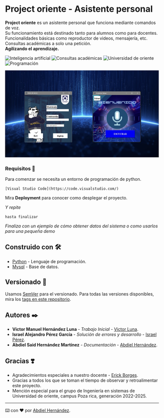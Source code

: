 # Project oriente - Asistente personal

**Project oriente** es un asistente personal que funciona mediante comandos de voz.  
Su funcionamiento está destinado tanto para alumnos como para docentes.  
Funcionalidades básicas como reproductor de videos, mensajería, etc.  
Consultas académicas a solo una petición.  
**Agilizando el aprendizaje.**

![Inteligencia artificial](https://img.shields.io/badge/-Inteligencia%20artificial-brightgreen?longCache=true&style=for-the-badge)
![Consultas académicas](https://img.shields.io/badge/-Consultas%20académicas-yellow?longCache=true&style=for-the-badge)
![Universidad de oriente](https://img.shields.io/badge/-Universidad%20de%20oriente-blue?longCache=true&style=for-the-badge)
![Programación](https://img.shields.io/badge/-Programación-red?longCache=true&style=for-the-badge)

<p align="center"><a href="Preview.png"><img src="Preview.png" alt="Preview" width="700px"/></a></p>

### Requisitos 🔧

Para comenzar se necesita un entorno de programación de python.  
```
[Visual Studio Code](https://code.visualstudio.com/)
```

Mira **Deployment** para conocer como desplegar el proyecto.

_Y repite_

```
hasta finalizar
```

_Finaliza con un ejemplo de cómo obtener datos del sistema o como usarlos para una pequeña demo_

## Construido con 🛠️

* [Python](https://www.python.org/) - Lenguaje de programación.  
* [Mysql](https://www.mysql.com/) - Base de datos.  

## Versionado 📌

Usamos [SemVer](http://semver.org/) para el versionado. Para todas las versiones disponibles, mira los [tags en este repositorio](https://github.com/tu/proyecto/tags).  

## Autores ✒️

* **Victor Manuel Hernández Luna** - *Trabajo Inicial* - [Victor Luna](https://github.com/VictorLuna02012003).  
* **Israel Alejandro Pérez García** - *Solución de errores y desarrollo* - [Israel Pérez](https://github.com/DCRael).  
* **Abdiel Said Hernández Martínez** - *Documentación* - [Abdiel Hernández](https://github.com/Teakosprey).  

## Gracias ❣️

* Agradecimientos especiales a nuestro docente - [Erick Borges](https://github.com/ErickBorgesGalindo).  
* Gracias a todos los que se toman el tiempo de observar y retroalimentar este proyecto.  
* Mención especial para el grupo de Ingeniería en sistemas de Universidad de oriente, campus Poza rica, generación 2022-2025.  

---
⌨️ con ❤️ por [Abdiel Hernández](https://github.com/Teakosprey).  
